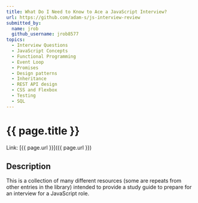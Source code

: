 ```yaml
---
title: What Do I Need to Know to Ace a JavaScript Interview?
url: https://github.com/adam-s/js-interview-review
submitted_by:
  name: jrob
  github_username: jrob8577
topics:
  - Interview Questions
  - JavaScript Concepts
  - Functional Programming
  - Event Loop
  - Promises
  - Design patterns
  - Inheritance
  - REST API design
  - CSS and Flexbox
  - Testing
  - SQL
---
```


# {{ page.title }}

Link: [{{ page.url }}]({{ page.url }})

## Description

This is a collection of many different resources (some are repeats from other entries in the library) intended to provide a study guide to prepare for an interview for a JavaScript role.
